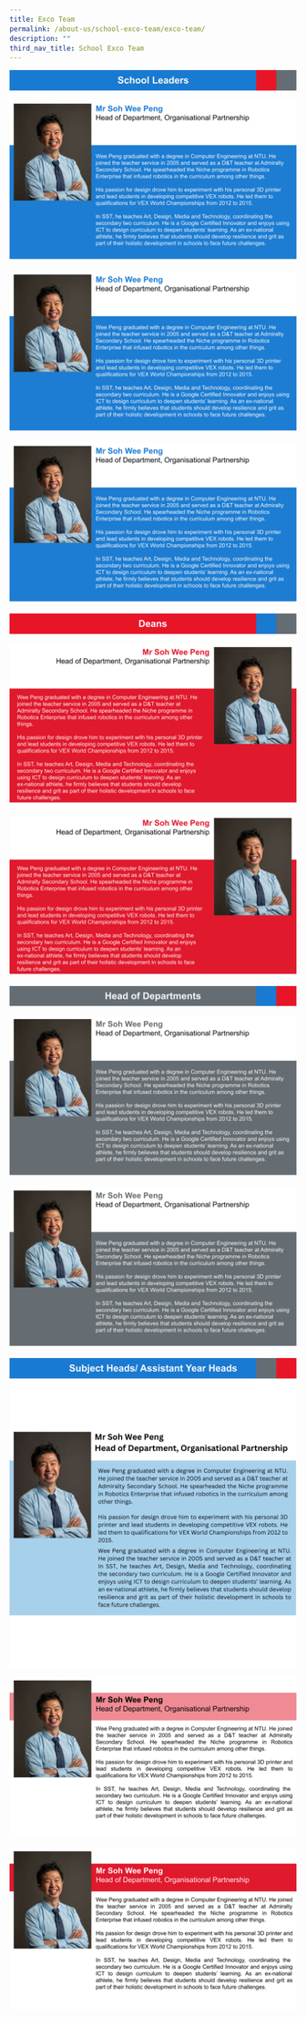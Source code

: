 ```yaml
---
title: Exco Team
permalink: /about-us/school-exco-team/exco-team/
description: ""
third_nav_title: School Exco Team
---
```

![](/images/Header%20-%20School%20Leaders.svg)

![](/images/SWP%20Profile.svg)

![](/images/SWP%20Profile.svg)

![](/images/SWP%20Profile.svg)

![](/images/Header%20-%20Deans.svg)

![](/images/(R)%20SWP%20Profile.svg)

![](/images/(R)%20SWP%20Profile.svg)

![](/images/Header%20-%20HODs.svg)

![](/images/SWP%20Profile%20(1).svg)

![](/images/SWP%20Profile%20(1).svg)

![](/images/Header%20-%20SH_AH.svg)
![](/images/SWP%20Profile%20(4).png)

![](/images/SWP%20Profile%20(3).svg)

![](/images/SWP%20Profile%20(5).svg)